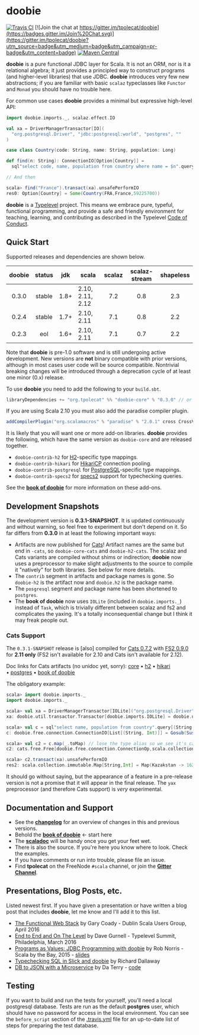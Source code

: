# doobie

[![Travis CI](https://travis-ci.org/tpolecat/doobie.svg?branch=master)](https://travis-ci.org/tpolecat/doobie)
[![Join the chat at https://gitter.im/tpolecat/doobie](https://badges.gitter.im/Join%20Chat.svg)](https://gitter.im/tpolecat/doobie?utm_source=badge&utm_medium=badge&utm_campaign=pr-badge&utm_content=badge)
[![Maven Central](https://img.shields.io/maven-central/v/org.tpolecat/doobie-core_2.11.svg)](https://maven-badges.herokuapp.com/maven-central/org.tpolecat/doobie-core_2.11)

**doobie** is a pure functional JDBC layer for Scala. It is not an ORM, nor is it a relational algebra; it just provides a principled way to construct programs (and higher-level libraries) that use JDBC. **doobie** introduces very few new abstractions; if you are familiar with basic `scalaz` typeclasses like `Functor` and `Monad` you should have no trouble here.

For common use cases **doobie** provides a minimal but expressive high-level API:

```scala
import doobie.imports._, scalaz.effect.IO

val xa = DriverManagerTransactor[IO](
  "org.postgresql.Driver", "jdbc:postgresql:world", "postgres", ""
)

case class Country(code: String, name: String, population: Long)

def find(n: String): ConnectionIO[Option[Country]] = 
  sql"select code, name, population from country where name = $n".query[Country].option

// And then

scala> find("France").transact(xa).unsafePerformIO
res0: Option[Country] = Some(Country(FRA,France,59225700))
```

**doobie** is a [Typelevel](http://typelevel.org/) project. This means we embrace pure, typeful, functional programming, and provide a safe and friendly environment for teaching, learning, and contributing as described in the Typelevel [Code of Conduct](http://typelevel.org/conduct.html).

## Quick Start

Supported releases and dependencies are shown below.

| doobie | status |  jdk | scala            | scalaz | scalaz-stream | shapeless |
|:------:|:------:|:----:|------------------|:------:|:-------------:|:---------:|
|  0.3.0 | stable | 1.8+ | 2.10, 2.11, 2.12 |   7.2  |      0.8      |    2.3    |
|  0.2.4 | stable | 1.7+ | 2.10, 2.11       |   7.1  |      0.8      |    2.2    |
|  0.2.3 |   eol  | 1.6+ | 2.10, 2.11       |   7.1  |      0.7      |    2.2    |

Note that **doobie** is pre-1.0 software and is still undergoing active development. New versions are **not** binary compatible with prior versions, although in most cases user code will be source compatible. Nontrivial breaking changes will be introduced through a deprecation cycle of at least one minor (0.x) release.

To use **doobie** you need to add the following to your `build.sbt`.

```scala
libraryDependencies += "org.tpolecat" %% "doobie-core" % "0.3.0" // or any supported release above
```

If you are using Scala 2.10 you must also add the paradise compiler plugin.

```scala
addCompilerPlugin("org.scalamacros" % "paradise" % "2.0.1" cross CrossVersion.full)
```

It is likely that you will want one or more add-on libraries. **doobie** provides the following, which have the same version as `doobie-core` and are released together.

* `doobie-contrib-h2` for [H2](http://www.h2database.com/html/main.html)-specific type mappings.
* `doobie-contrib-hikari` for [HikariCP](https://github.com/brettwooldridge/HikariCP) connection pooling.
* `doobie-contrib-postgresql` for [PostgreSQL](http://postgresql.org)-specific type mappings.
* `doobie-contrib-specs2` for [specs2](http://etorreborre.github.io/specs2/) support for typechecking queries.

See the [**book of doobie**](http://tpolecat.github.io/doobie-0.3.0/00-index.html) for more information on these add-ons.

## Development Snapshots

The development version is **0.3.1-SNAPSHOT**. It is updated continuously and without warning, so feel free to experiment but don't depend on it. So far differs from **0.3.0** in at least the following important ways:

- Artifacts are now published for [Cats](http://typelevel.org/cats/)! Artifact names are the same but end in `-cats`, so `doobie-core-cats` and `doobie-h2-cats`. The scalaz and Cats variants are compiled without shims or indirection; **doobie** now uses a preprocessor to make slight adjustments to the source to compile it "natively" for both libraries. See below for more details.
- The `contrib` segment in artifacts and package names is gone. So `doobie-h2` is the artifact now and `doobie.h2` is the package name.
- The `posgresql` segment and package name has been shortened to `postgres`.
- The **book of doobie** now uses `IOLite` (included in `doobie.imports._`) instead of `Task`, which is trivially different between scalaz and fs2 and complicates the yaxing. It's a totally inconsequential change but I think it may freak people out. 

### Cats Support

The `0.3.1-SNAPSHOT` release is [also] compiled for [Cats 0.7.2](http://typelevel.org/cats/) with [FS2 0.9.0](https://github.com/functional-streams-for-scala/fs2) for **2.11 only** (FS2 isn't available for 2.10 and Cats isn't available for 2.12).

Doc links for Cats artifacts (no unidoc yet, sorry):
[core](https://oss.sonatype.org/service/local/repositories/snapshots/archive/org/tpolecat/doobie-core_2.11/0.3.1-SNAPSHOT/doobie-core_2.11-0.3.1-SNAPSHOT-javadoc.jar/!/index.html)
• [h2](https://oss.sonatype.org/service/local/repositories/snapshots/archive/org/tpolecat/doobie-h2_2.11/0.3.1-SNAPSHOT/doobie-h2_2.11-0.3.1-SNAPSHOT-javadoc.jar/!/index.html)
• [hikari](https://oss.sonatype.org/service/local/repositories/snapshots/archive/org/tpolecat/doobie-hikari_2.11/0.3.1-SNAPSHOT/doobie-hikari_2.11-0.3.1-SNAPSHOT-javadoc.jar/!/index.html)
• [postgres](https://oss.sonatype.org/service/local/repositories/snapshots/archive/org/tpolecat/doobie-postgres_2.11/0.3.1-SNAPSHOT/doobie-postgres_2.11-0.3.1-SNAPSHOT-javadoc.jar/!/index.html)
• [book of doobie](http://tpolecat.github.io/doobie-cats-0.3.1-SNAPSHOT/00-index.html)

The obligatory example:

```scala
scala> import doobie.imports._
import doobie.imports._

scala> val xa = DriverManagerTransactor[IOLite]("org.postgresql.Driver", "jdbc:postgresql:world", "postgres", "")
xa: doobie.util.transactor.Transactor[doobie.imports.IOLite] = doobie.util.transactor$DriverManagerTransactor$$anon$2@9ab5c78

scala> val c = sql"select name, population from country".query[(String, Int)].list
c: doobie.free.connection.ConnectionIO[List[(String, Int)]] = Gosub(Suspend(PrepareStatement4(select name, population from country)),<function1>)

scala> val c2 = c.map(_.toMap) // lose the type alias so we see it's cats.free.Free!
c2: cats.free.Free[doobie.free.connection.ConnectionOp,scala.collection.immutable.Map[String,Int]] = Gosub(Gosub(Suspend(PrepareStatement4(select name, population from country)),<function1>),<function1>)

scala> c2.transact(xa).unsafePerformIO
res2: scala.collection.immutable.Map[String,Int] = Map(Kazakstan -> 16223000, Gibraltar -> 25000, Haiti -> 8222000, Grenada -> 94000, Vanuatu -> 190000, Iraq -> 23115000, Poland -> 38653600, East Timor -> 885000, Saint Helena -> 6000, Montserrat -> 11000, Martinique -> 395000, Jordan -> 5083000, Gabon -> 1226000, Netherlands Antilles -> 217000, United States Minor Outlying Islands -> 0, Philippines -> 75967000, Somalia -> 10097000, Madagascar -> 15942000, Andorra -> 78000, Falkland Islands -> 2000, Algeria -> 31471000, Liechtenstein -> 32300, Norfolk Island -> 2000, Yugoslavia -> 10640000, Kiribati -> 83000, Angola -> 12878000, Croatia -> 4473000, Luxembourg -> 435700, Lebanon -> 3282000, United States -> 278357000, Greece -> 10545700, Eritrea -> 3850000, Bhuta...
```

It should go without saying, but the appearance of a feature in a pre-release version is not a promise that it will appear in the final release. The `yax` preprocessor (and therefore Cats support) is *very* experimental.


## Documentation and Support

- See the [**changelog**](https://github.com/tpolecat/doobie/blob/series/0.3.x/CHANGELOG.md#0.3.0) for an overview of changes in this and previous versions.
- Behold the [**book of doobie**](http://tpolecat.github.io/doobie-0.3.0/00-index.html) ← start here
- The [**scaladoc**](http://tpolecat.github.io/doc/doobie/0.3.0/api/index.html) will be handy once you get your feet wet.
- There is also the source. If you're here you know where to look. Check the examples.
- If you have comments or run into trouble, please file an issue.
- Find **tpolecat** on the FreeNode `#scala` channel, or join the [**Gitter Channel**](https://gitter.im/tpolecat/doobie).

## Presentations, Blog Posts, etc.

Listed newest first. If you have given a presentation or have written a blog post that includes **doobie**, let me know and I'll add it to this list.

- [The Functional Web Stack](https://t.co/rYH42gs2AU) by Gary Coady - Dublin Scala Users Group, April 2016
- [End to End and On The Level](https://www.youtube.com/watch?v=lMW_yMkxX4Q&list=PL_5uJkfWNxdkQd7FbN1whrTOsJPMgHgLg&index=2) by Dave Gurnell - Typelevel Summit, Philadelphia, March 2016
- [Programs as Values: JDBC Programming with doobie](https://www.youtube.com/watch?v=M5MF6M7FHPo) by Rob Norris - Scala by the Bay, 2015 - [slides](http://tpolecat.github.io/assets/sbtb-slides.pdf)
- [Typechecking SQL in Slick and doobie](http://underscore.io/blog/posts/2015/05/28/typechecking-sql.html) by Richard Dallaway
- [DB to JSON with a Microservice](http://da_terry.bitbucket.org/slides/presentation-scalasyd-functional-jdbc-http/#/) by Da Terry - [code](https://bitbucket.org/da_terry/scalasyd-doobie-http4s)

## Testing

If you want to build and run the tests for yourself, you'll need a local postgresql database. Tests are run as the default **postgres** user, which should have no password for access in the local environment. You can see the `before_script` section of the [.travis.yml](./.travis.yml) file for an up-to-date list of steps for preparing the test database.
